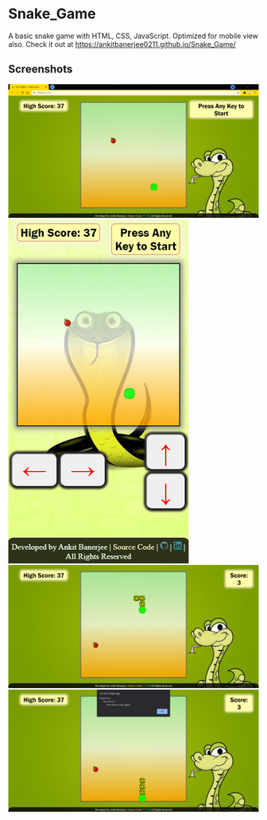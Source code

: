 # Snake_Game
 A basic snake game with HTML, CSS, JavaScript. Optimized for mobile view also.
 Check it out at https://ankitbanerjee0211.github.io/Snake_Game/

## Screenshots
<img src="img/desktop_view.png" alt="desktopView">
<img src="img/mobileView.png" alt="mobileView">
<img src="img/playing.png" alt="playing">
<img src="img/gameover.png" alt="gameover">
